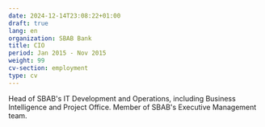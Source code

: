 ```yaml
---
date: 2024-12-14T23:08:22+01:00
draft: true
lang: en
organization: SBAB Bank
title: CIO
period: Jan 2015 - Nov 2015
weight: 99
cv-section: employment
type: cv
---
```


Head of SBAB's IT Development and Operations, including Business Intelligence and Project Office.
Member of SBAB's Executive Management team.
